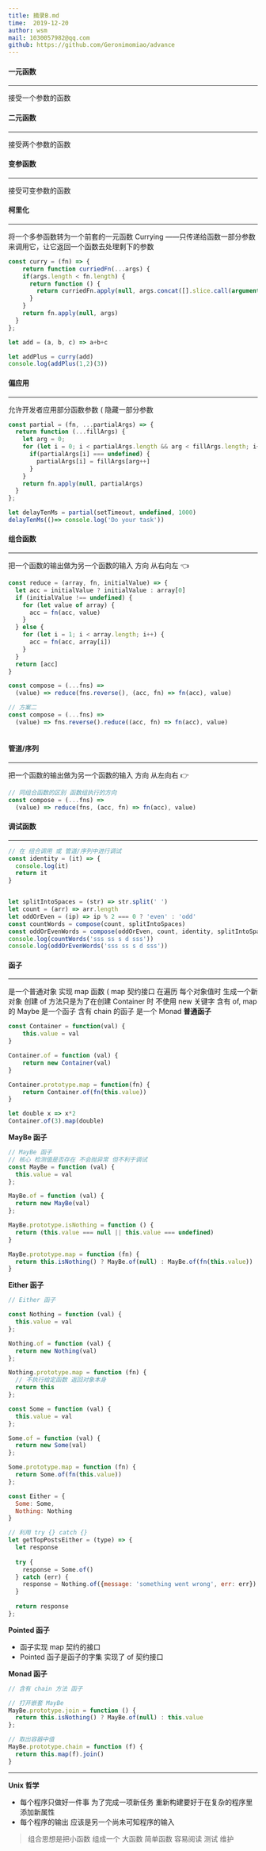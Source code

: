 ```yaml
---
title: 摘录B.md
time:  2019-12-20
author: wsm
mail: 1030057982@qq.com
github: https://github.com/Geronimomiao/advance
---
```


#### 一元函数
****
接受一个参数的函数

#### 二元函数
****
接受两个参数的函数

#### 变参函数
****
接受可变参数的函数

#### 柯里化
****
将一个多参函数转为一个前套的一元函数
 Currying ——只传递给函数一部分参数来调用它，让它返回一个函数去处理剩下的参数
```js
const curry = (fn) => {
	return function curriedFn(...args) {
    if(args.length < fn.length) {
      return function () {
        return curriedFn.apply(null, args.concat([].slice.call(arguments)))
      }
    }
    return fn.apply(null, args)
  }
};

let add = (a, b, c) => a+b+c

let addPlus = curry(add)
console.log(addPlus(1,2)(3))
```


#### 偏应用
****
允许开发者应用部分函数参数 ( 隐藏一部分参数
```js
const partial = (fn, ...partialArgs) => {
  return function (...fillArgs) {
    let arg = 0;
    for (let i = 0; i < partialArgs.length && arg < fillArgs.length; i++) {
      if(partialArgs[i] === undefined) {
        partialArgs[i] = fillArgs[arg++]
      }
    }
    return fn.apply(null, partialArgs)
  }
};

let delayTenMs = partial(setTimeout, undefined, 1000)
delayTenMs(()=> console.log('Do your task'))
```


#### 组合函数
****
把一个函数的输出做为另一个函数的输入
方向 从右向左  👈
```js
const reduce = (array, fn, initialValue) => {
  let acc = initialValue ? initialValue : array[0]
  if (initialValue !== undefined) {
    for (let value of array) {
      acc = fn(acc, value)
    }
  } else {
    for (let i = 1; i < array.length; i++) {
      acc = fn(acc, array[i])
    }
  }
  return [acc]
}

const compose = (...fns) =>
  (value) => reduce(fns.reverse(), (acc, fn) => fn(acc), value)

// 方案二
const compose = (...fns) =>
  (value) => fns.reverse().reduce((acc, fn) => fn(acc), value)
   
```


#### 管道/序列
****
把一个函数的输出做为另一个函数的输入
方向 从左向右  👉
```js
// 同组合函数的区别 函数组执行的方向
const compose = (...fns) =>
  (value) => reduce(fns, (acc, fn) => fn(acc), value)
```

#### 调试函数
****
```js
// 在 组合调用 或 管道/序列中进行调试
const identity = (it) => {
  console.log(it)
  return it
}


let splitIntoSpaces = (str) => str.split(' ')
let count = (arr) => arr.length
let oddOrEven = (ip) => ip % 2 === 0 ? 'even' : 'odd'
const countWords = compose(count, splitIntoSpaces)
const oddOrEvenWords = compose(oddOrEven, count, identity, splitIntoSpaces)
console.log(countWords('sss ss s d sss'))
console.log(oddOrEvenWords('sss ss s d sss'))
```

#### 函子
****
是一个普通对象 实现 map 函数 ( map 契约接口
在遍历 每个对象值时 生成一个新对象
创建 of 方法只是为了在创建 Container 时 不使用 new 关键字
含有 of,  map 的 Maybe  是一个函子
含有 chain 的函子 是一个 Monad
**普通函子**
```js
const Container = function(val) {
	this.value = val
}

Container.of = function (val) {
	return new Container(val)
}

Container.prototype.map = function(fn) {
	return Container.of(fn(this.value))
} 

let double x => x*2
Container.of(3).map(double)
```

**MayBe 函子**
```js
// MayBe 函子
// 核心 检测值是否存在 不会抛异常 但不利于调试
const MayBe = function (val) {
  this.value = val
};

MayBe.of = function (val) {
  return new MayBe(val)
};

MayBe.prototype.isNothing = function () {
  return (this.value === null || this.value === undefined)
}

MayBe.prototype.map = function (fn) {
  return this.isNothing() ? MayBe.of(null) : MayBe.of(fn(this.value))
}
```

**Either 函子**
```js
// Either 函子

const Nothing = function (val) {
  this.value = val
};

Nothing.of = function (val) {
  return new Nothing(val)
};

Nothing.prototype.map = function (fn) {
  // 不执行给定函数 返回对象本身
  return this
};

const Some = function (val) {
  this.value = val
};

Some.of = function (val) {
  return new Some(val)
};

Some.prototype.map = function (fn) {
  return Some.of(fn(this.value))
};

const Either = {
  Some: Some,
  Nothing: Nothing
}

// 利用 try {} catch {}
let getTopPostsEither = (type) => {
  let response
  
  try {
    response = Some.of()
  } catch (err) {
    response = Nothing.of({message: 'something went wrong', err: err})
  }
  
  return response
};
```

**Pointed 函子**
* 函子实现 map 契约的接口 
* Pointed 函子是函子的字集 实现了 of 契约接口

**Monad 函子**
```js
// 含有 chain 方法 函子

// 打开嵌套 MayBe
MayBe.prototype.join = function () {
  return this.isNothing() ? MayBe.of(null) : this.value
};

// 取出容器中值
MayBe.prototype.chain = function (f) {
  return this.map(f).join()
}
```

****
**Unix 哲学**
* 每个程序只做好一件事 为了完成一项新任务 重新构建要好于在复杂的程序里添加新属性
* 每个程序的输出 应该是另一个尚未可知程序的输入

> 组合思想是把小函数 组成一个 大函数 简单函数 容易阅读 测试 维护